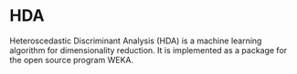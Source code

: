 # HDA
Heteroscedastic Discriminant Analysis (HDA) is a machine learning algorithm for dimensionality reduction. It is implemented as a package for the open source program WEKA.
